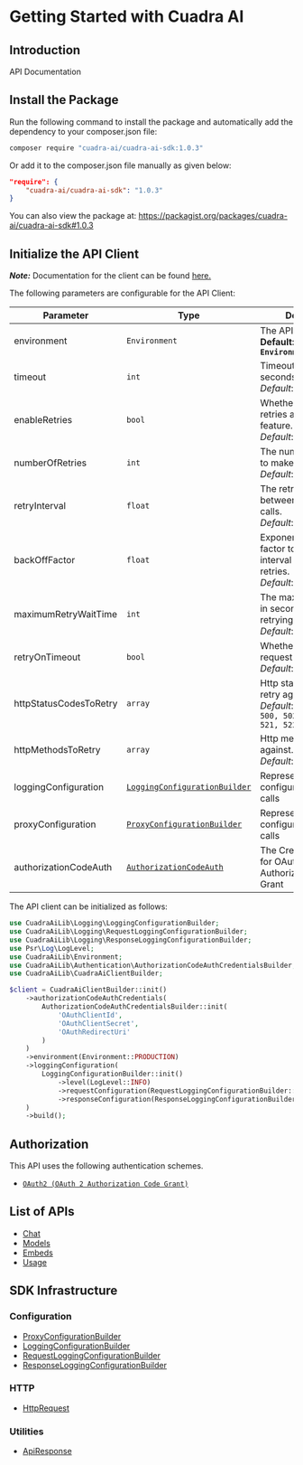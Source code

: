 
# Getting Started with Cuadra AI

## Introduction

API Documentation

## Install the Package

Run the following command to install the package and automatically add the dependency to your composer.json file:

```bash
composer require "cuadra-ai/cuadra-ai-sdk:1.0.3"
```

Or add it to the composer.json file manually as given below:

```json
"require": {
    "cuadra-ai/cuadra-ai-sdk": "1.0.3"
}
```

You can also view the package at:
https://packagist.org/packages/cuadra-ai/cuadra-ai-sdk#1.0.3

## Initialize the API Client

**_Note:_** Documentation for the client can be found [here.](https://www.github.com/cuadra-ai/cuadra-ai-php-sdk/tree/1.0.3/doc/client.md)

The following parameters are configurable for the API Client:

| Parameter | Type | Description |
|  --- | --- | --- |
| environment | `Environment` | The API environment. <br> **Default: `Environment.PRODUCTION`** |
| timeout | `int` | Timeout for API calls in seconds.<br>*Default*: `30` |
| enableRetries | `bool` | Whether to enable retries and backoff feature.<br>*Default*: `false` |
| numberOfRetries | `int` | The number of retries to make.<br>*Default*: `0` |
| retryInterval | `float` | The retry time interval between the endpoint calls.<br>*Default*: `1` |
| backOffFactor | `float` | Exponential backoff factor to increase interval between retries.<br>*Default*: `2` |
| maximumRetryWaitTime | `int` | The maximum wait time in seconds for overall retrying requests.<br>*Default*: `0` |
| retryOnTimeout | `bool` | Whether to retry on request timeout.<br>*Default*: `true` |
| httpStatusCodesToRetry | `array` | Http status codes to retry against.<br>*Default*: `408, 413, 429, 500, 502, 503, 504, 521, 522, 524` |
| httpMethodsToRetry | `array` | Http methods to retry against.<br>*Default*: `'GET', 'PUT'` |
| loggingConfiguration | [`LoggingConfigurationBuilder`](https://www.github.com/cuadra-ai/cuadra-ai-php-sdk/tree/1.0.3/doc/logging-configuration-builder.md) | Represents the logging configurations for API calls |
| proxyConfiguration | [`ProxyConfigurationBuilder`](https://www.github.com/cuadra-ai/cuadra-ai-php-sdk/tree/1.0.3/doc/proxy-configuration-builder.md) | Represents the proxy configurations for API calls |
| authorizationCodeAuth | [`AuthorizationCodeAuth`](https://www.github.com/cuadra-ai/cuadra-ai-php-sdk/tree/1.0.3/doc/auth/oauth-2-authorization-code-grant.md) | The Credentials Setter for OAuth 2 Authorization Code Grant |

The API client can be initialized as follows:

```php
use CuadraAiLib\Logging\LoggingConfigurationBuilder;
use CuadraAiLib\Logging\RequestLoggingConfigurationBuilder;
use CuadraAiLib\Logging\ResponseLoggingConfigurationBuilder;
use Psr\Log\LogLevel;
use CuadraAiLib\Environment;
use CuadraAiLib\Authentication\AuthorizationCodeAuthCredentialsBuilder;
use CuadraAiLib\CuadraAiClientBuilder;

$client = CuadraAiClientBuilder::init()
    ->authorizationCodeAuthCredentials(
        AuthorizationCodeAuthCredentialsBuilder::init(
            'OAuthClientId',
            'OAuthClientSecret',
            'OAuthRedirectUri'
        )
    )
    ->environment(Environment::PRODUCTION)
    ->loggingConfiguration(
        LoggingConfigurationBuilder::init()
            ->level(LogLevel::INFO)
            ->requestConfiguration(RequestLoggingConfigurationBuilder::init()->body(true))
            ->responseConfiguration(ResponseLoggingConfigurationBuilder::init()->headers(true))
    )
    ->build();
```

## Authorization

This API uses the following authentication schemes.

* [`OAuth2 (OAuth 2 Authorization Code Grant)`](https://www.github.com/cuadra-ai/cuadra-ai-php-sdk/tree/1.0.3/doc/auth/oauth-2-authorization-code-grant.md)

## List of APIs

* [Chat](https://www.github.com/cuadra-ai/cuadra-ai-php-sdk/tree/1.0.3/doc/controllers/chat.md)
* [Models](https://www.github.com/cuadra-ai/cuadra-ai-php-sdk/tree/1.0.3/doc/controllers/models.md)
* [Embeds](https://www.github.com/cuadra-ai/cuadra-ai-php-sdk/tree/1.0.3/doc/controllers/embeds.md)
* [Usage](https://www.github.com/cuadra-ai/cuadra-ai-php-sdk/tree/1.0.3/doc/controllers/usage.md)

## SDK Infrastructure

### Configuration

* [ProxyConfigurationBuilder](https://www.github.com/cuadra-ai/cuadra-ai-php-sdk/tree/1.0.3/doc/proxy-configuration-builder.md)
* [LoggingConfigurationBuilder](https://www.github.com/cuadra-ai/cuadra-ai-php-sdk/tree/1.0.3/doc/logging-configuration-builder.md)
* [RequestLoggingConfigurationBuilder](https://www.github.com/cuadra-ai/cuadra-ai-php-sdk/tree/1.0.3/doc/request-logging-configuration-builder.md)
* [ResponseLoggingConfigurationBuilder](https://www.github.com/cuadra-ai/cuadra-ai-php-sdk/tree/1.0.3/doc/response-logging-configuration-builder.md)

### HTTP

* [HttpRequest](https://www.github.com/cuadra-ai/cuadra-ai-php-sdk/tree/1.0.3/doc/http-request.md)

### Utilities

* [ApiResponse](https://www.github.com/cuadra-ai/cuadra-ai-php-sdk/tree/1.0.3/doc/api-response.md)

